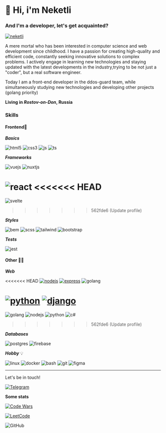 # 🖖 Hi, i'm Neketli

### And I'm a developer, let's get acquainted?

[![neketli](https://user-images.githubusercontent.com/48692866/191819442-10442d7f-ef83-44a2-8cb3-434fdf26bc0e.gif)](https://codepen.io/neketli/pen/ExLwYbZ)

A mere mortal who has been interested in computer science and web development since childhood. I have a passion for creating high-quality and efficient code, constantly seeking innovative solutions to complex problems. I actively engage in learning new technologies and staying updated with the latest developments in the industry,trying to be not just a "coder", but a real software engineer.

Today I am a front-end developer in the ddos-guard team, while simultaneously studying new technologies and developing other projects (golang priority)

**Living in _Rostov-on-Don_, Russia**

### Skills

#### Frontend:muscle:

**_Basics_**

![html5](https://img.shields.io/badge/HTML5-E34F26?style=for-the-badge&logo=html5&logoColor=white)
![css3](https://img.shields.io/badge/CSS3-1572B6?style=for-the-badge&logo=css3&logoColor=white)
![js](https://img.shields.io/badge/JavaScript-323330?style=for-the-badge&logo=javascript&logoColor=F7DF1E)
![ts](https://img.shields.io/badge/TypeScript-007ACC?style=for-the-badge&logo=typescript&logoColor=white)

**_Frameworks_**

![vuejs](https://img.shields.io/badge/Vue.js-35495E?style=for-the-badge&logo=vue.js&logoColor=4FC08D)
![nuxtjs](https://img.shields.io/badge/nuxt.js-35495E?style=for-the-badge&logo=nuxt.js&logoColor=4FC08D)

![react](https://img.shields.io/badge/React-20232A?style=for-the-badge&logo=react&logoColor=61DAFB)
<<<<<<< HEAD
=======

![svelte](https://img.shields.io/badge/Svelte-4A4A55?style=for-the-badge&logo=svelte&logoColor=FF3E00)
>>>>>>> 562fde6 (Update profile)

**_Styles_**

![bem](https://img.shields.io/badge/bem-35495E?style=for-the-badge&logo=bem)
![scss](https://img.shields.io/badge/Scss-CC6699?style=for-the-badge&logo=sass&logoColor=white)
![tailwind](https://img.shields.io/badge/Tailwind_CSS-38B2AC?style=for-the-badge&logo=tailwind-css&logoColor=white)
![bootstrap](https://img.shields.io/badge/Bootstrap-563D7C?style=for-the-badge&logo=bootstrap&logoColor=white)

**_Tests_**

![jest](https://img.shields.io/badge/Jest-323330?style=for-the-badge&logo=Jest&logoColor=white)

#### Other 👨‍💻

**_Web_**

<<<<<<< HEAD
[![nodejs](https://img.shields.io/badge/Node.js-43853D?style=for-the-badge&logo=node.js&logoColor=white)](https://nodejs.org/en/)
[![express](https://img.shields.io/badge/Express.js-404D59?style=for-the-badge)](https://expressjs.com/)
![golang](https://img.shields.io/badge/Go-00ADD8?style=for-the-badge&logo=go&logoColor=white)

[![python](https://img.shields.io/badge/Python-14354C?style=for-the-badge&logo=python&logoColor=white)](https://www.python.org/)
[![django](https://img.shields.io/badge/Django-092E20?style=for-the-badge&logo=django&logoColor=white)](https://www.djangoproject.com/)
=======
![golang](https://img.shields.io/badge/Go-00ADD8?style=for-the-badge&logo=go&logoColor=white)
![nodejs](https://img.shields.io/badge/Node.js-43853D?style=for-the-badge&logo=node.js&logoColor=white)
![python](https://img.shields.io/badge/Python-3776AB?style=for-the-badge&logo=python&logoColor=white)
![c#](https://img.shields.io/badge/C%23-239120?style=for-the-badge&logo=c-sharp&logoColor=white)
>>>>>>> 562fde6 (Update profile)

***Databases***

![postgres](https://img.shields.io/badge/PostgreSQL-316192?style=for-the-badge&logo=postgresql&logoColor=white)
![firebase](https://img.shields.io/badge/Firebase-orange?style=for-the-badge&logo=firebase&logoColor=white)

**_Hobby_** 💡

![linux](https://img.shields.io/badge/Linux-FCC624?style=for-the-badge&logo=linux&logoColor=black)
![docker](https://img.shields.io/badge/docker-316192?style=for-the-badge&logo=docker&logoColor=white)
![bash](https://img.shields.io/badge/GNU%20Bash-DD0B78?style=for-the-badge&logo=GNU%20Bash&logoColor=white)
![git](https://img.shields.io/badge/GIT-E44C30?style=for-the-badge&logo=git&logoColor=white)
![figma](https://img.shields.io/badge/Figma-4C4A73?style=for-the-badge&logo=figma&logoColor=white)

---

Let's be in touch!

[![Telegram](https://img.shields.io/badge/Telegram-2CA5E0?style=for-the-badge&logo=telegram&logoColor=white)](https://t.me/neketli)

**Some stats**

[![Code Wars](https://www.codewars.com/users/neketli/badges/large)](https://www.codewars.com/users/neketli/)

[![LeetCode](https://img.shields.io/badge/dynamic/json?style=for-the-badge&labelColor=black&color=%23ffa116&label=Solved&query=solved&url=https%3A%2F%2Fleetcode-badge.vercel.app%2Fapi%2Fusers%2Fneketli&logo=leetcode&logoColor=yellow)](https://leetcode.com/neketli/)

![GitHub](https://github-readme-stats.vercel.app/api?username=neketli&theme=tokyonight&show_icons=true)
